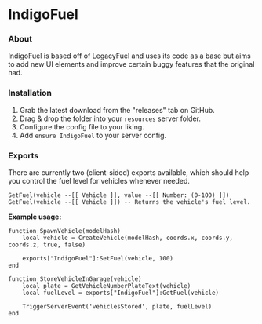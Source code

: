 # IndigoFuel

### About
IndigoFuel is based off of LegacyFuel and uses its code as a base but aims to add new UI elements and improve certain buggy features that the original had.

### Installation
1) Grab the latest download from the "releases" tab on GitHub.
2) Drag & drop the folder into your `resources` server folder.
3) Configure the config file to your liking.
4) Add `ensure IndigoFuel` to your server config.

### Exports
There are currently two (client-sided) exports available, which should help you control the fuel level for vehicles whenever needed.

```
SetFuel(vehicle --[[ Vehicle ]], value --[[ Number: (0-100) ]])
GetFuel(vehicle --[[ Vehicle ]]) -- Returns the vehicle's fuel level.
```

**Example usage:**
```
function SpawnVehicle(modelHash)
    local vehicle = CreateVehicle(modelHash, coords.x, coords.y, coords.z, true, false)

    exports["IndigoFuel"]:SetFuel(vehicle, 100)
end

function StoreVehicleInGarage(vehicle)
    local plate = GetVehicleNumberPlateText(vehicle)
    local fuelLevel = exports["IndigoFuel"]:GetFuel(vehicle)

    TriggerServerEvent('vehiclesStored', plate, fuelLevel)
end
```
